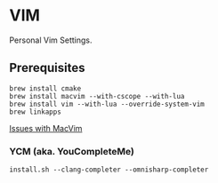 VIM
===

Personal Vim Settings.

## Prerequisites

    brew install cmake
    brew install macvim --with-cscope --with-lua
    brew install vim --with-lua --override-system-vim
    brew linkapps

[Issues with MacVim](https://github.com/b4winckler/macvim/wiki/Troubleshooting)


### YCM (aka. YouCompleteMe)
    install.sh --clang-completer --omnisharp-completer
